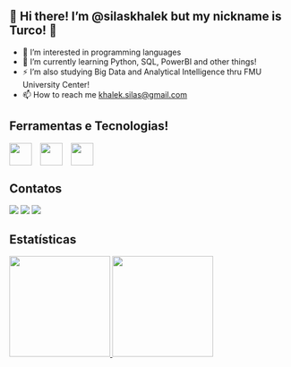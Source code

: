 ## 🤘 Hi there! I’m @silaskhalek but my nickname is Turco! 🤘

- 👀 I’m interested in programming languages
- 🌱 I’m currently learning Python, SQL, PowerBI and other things!
- ⚡ I’m also studying Big Data and Analytical Intelligence thru FMU University Center!
- 📫 How to reach me khalek.silas@gmail.com

## Ferramentas e Tecnologias! 
<div style="display: flex; gap: 15px;">
  <img src="https://cdn.jsdelivr.net/gh/devicons/devicon@latest/icons/python/python-original-wordmark.svg" width="40" height="40"/>
  <img src="https://cdn.jsdelivr.net/gh/devicons/devicon@latest/icons/mysql/mysql-original.svg" width="40" height="40"/>
  <img src="https://cdn.jsdelivr.net/gh/devicons/devicon@latest/icons/amazonwebservices/amazonwebservices-original-wordmark.svg" width="40" height="40"/> 
  
</div>


## Contatos
<div>

<a href="https://instagram.com/seu-usuário-instagram-aqui" target="_blank"><img loading="lazy" src="https://img.shields.io/badge/-Instagram-%23E4405F?style=for-the-badge&logo=instagram&logoColor=white" target="_blank"></a>
<a href = "mailto:khalek.silas@gmail.com"><img loading="lazy" src="https://img.shields.io/badge/Gmail-D14836?style=for-the-badge&logo=gmail&logoColor=white" target="_blank"></a>
<a href="https://www.linkedin.com/in/silas-abdul-khalek-9b0974172/" target="_blank"><img loading="lazy" src="https://img.shields.io/badge/-LinkedIn-%230077B5?style=for-the-badge&logo=linkedin&logoColor=white" target="_blank"></a>   
</div>

## Estatísticas
<div>
<a href="https://github.com/silaskhalek">
<img loading="lazy" height="180em" src="https://github-readme-stats.vercel.app/api/top-langs/?username=silaskhalek&layout=compact&langs_count=7&theme=dracula"/>
<img loading="lazy" height="180em" src="https://github-readme-stats.vercel.app/api?username=silaskhalek&show_icons=true&theme=dracula&include_all_commits=true&count_private=true"/>
</div>

            
          


          
  
          
          
          
